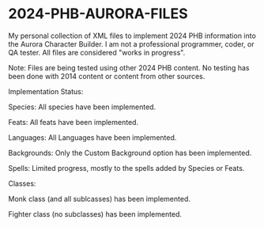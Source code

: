 # 2024-PHB-AURORA-FILES
My personal collection of XML files to implement 2024 PHB information into the Aurora Character Builder. I am not a professional programmer, coder, or QA tester. All files are considered "works in progress".

Note: Files are being tested using other 2024 PHB content. No testing has been done with 2014 content or content from other sources.

Implementation Status:

Species: All species have been implemented.

Feats: All feats have been implemented.

Languages: All Languages have been implemented.

Backgrounds: Only the Custom Background option has been implemented.

Spells: Limited progress, mostly to the spells added by Species or Feats.

Classes:

Monk class (and all sublcasses) has been implemented.

Fighter class (no subclasses) has been implemented.
